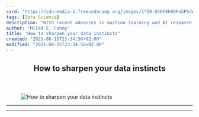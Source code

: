 ```yaml
---
card: "https://cdn-media-1.freecodecamp.org/images/1*ZO-U46F8hKDPxbPSdW2HCA.jpeg"
tags: [Data Science]
description: "With recent advances in machine learning and AI research maki"
author: "Milad E. Fahmy"
title: "How to sharpen your data instincts"
created: "2021-08-15T23:34:56+02:00"
modified: "2021-08-15T23:34:56+02:00"
---
```

<div class="site-wrapper">
<main id="site-main" class="site-main outer">
<div class="inner">
<article class="post-full post tag-data-science tag-statistics tag-tech tag-machine-learning tag-productivity ">
<header class="post-full-header">
<h1 class="post-full-title">How to sharpen your data instincts</h1>
</header>
<figure class="post-full-image">
<picture>
<source media="(max-width: 700px)" sizes="1px" srcset="data:image/gif;base64,R0lGODlhAQABAIAAAAAAAP///yH5BAEAAAAALAAAAAABAAEAAAIBRAA7 1w">
<source media="(min-width: 701px)" sizes="(max-width: 800px) 400px,
(max-width: 1170px) 700px,
1400px" srcset="https://cdn-media-1.freecodecamp.org/images/1*ZO-U46F8hKDPxbPSdW2HCA.jpeg 300w,
https://cdn-media-1.freecodecamp.org/images/1*ZO-U46F8hKDPxbPSdW2HCA.jpeg 600w,
https://cdn-media-1.freecodecamp.org/images/1*ZO-U46F8hKDPxbPSdW2HCA.jpeg 1000w,
https://cdn-media-1.freecodecamp.org/images/1*ZO-U46F8hKDPxbPSdW2HCA.jpeg 2000w">
<img onerror="this.style.display='none'" src="https://cdn-media-1.freecodecamp.org/images/1*ZO-U46F8hKDPxbPSdW2HCA.jpeg" alt="How to sharpen your data instincts">
</picture>
</figure>
<section class="post-full-content">
<div class="post-content">
</div>
<hr>
<hr>
</section>
</article>
</div>
</main>
</div>
<!-- Google Tag Manager (noscript) -->
<!-- End Google Tag Manager (noscript) -->
